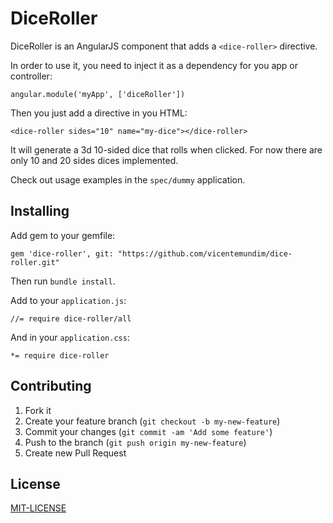 # DiceRoller

DiceRoller is an AngularJS component that adds a `<dice-roller>` directive.

In order to use it, you need to inject it as a dependency for you app or controller:

    angular.module('myApp', ['diceRoller'])

Then you just add a directive in you HTML:

    <dice-roller sides="10" name="my-dice"></dice-roller>

It will generate a 3d 10-sided dice that rolls when clicked. For now there are only 10 and 20 sides dices implemented.

Check out usage examples in the `spec/dummy` application.

## Installing

Add gem to your gemfile:

    gem 'dice-roller', git: "https://github.com/vicentemundim/dice-roller.git"

Then run `bundle install`.

Add to your `application.js`:

    //= require dice-roller/all

And in your `application.css`:

    *= require dice-roller

## Contributing

1. Fork it
2. Create your feature branch (`git checkout -b my-new-feature`)
3. Commit your changes (`git commit -am 'Add some feature'`)
4. Push to the branch (`git push origin my-new-feature`)
5. Create new Pull Request

## License

[MIT-LICENSE](https://github.com/vicentemundim/dice-roller/blob/master/LICENSE.txt)

